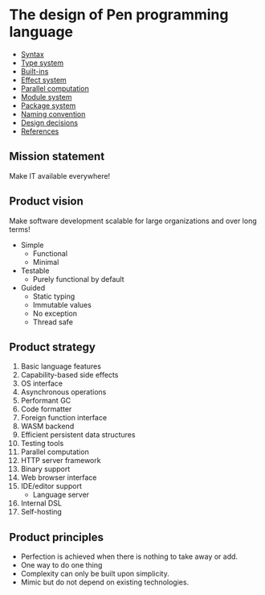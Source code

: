 # The design of Pen programming language

- [Syntax](syntax.md)
- [Type system](type_system.md)
- [Built-ins](built_ins.md)
- [Effect system](effect_system.md)
- [Parallel computation](parallel_computation.md)
- [Module system](module_system.md)
- [Package system](package_system.md)
- [Naming convention](naming_convention.md)
- [Design decisions](design_decisions.md)
- [References](https://github.com/raviqqe/language-design)

## Mission statement

Make IT available everywhere!

## Product vision

Make software development scalable for large organizations and over long terms!

- Simple
  - Functional
  - Minimal
- Testable
  - Purely functional by default
- Guided
  - Static typing
  - Immutable values
  - No exception
  - Thread safe

## Product strategy

1. Basic language features
1. Capability-based side effects
1. OS interface
1. Asynchronous operations
1. Performant GC
1. Code formatter
1. Foreign function interface
1. WASM backend
1. Efficient persistent data structures
1. Testing tools
1. Parallel computation
1. HTTP server framework
1. Binary support
1. Web browser interface
1. IDE/editor support
   - Language server
1. Internal DSL
1. Self-hosting

## Product principles

- Perfection is achieved when there is nothing to take away or add.
- One way to do one thing
- Complexity can only be built upon simplicity.
- Mimic but do not depend on existing technologies.
